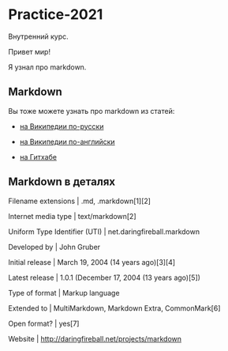 # Practice-2021
Внутренний курс.

Привет мир!

Я узнал про markdown.

 

## Markdown

Вы тоже можете узнать про markdown из статей:

* [на Википедии по-русски](https://ru.wikipedia.org/wiki/Markdown)

* [на Википедии по-английски](https://en.wikipedia.org/wiki/Markdown)

* [на Гитхабе](https://guides.github.com/features/mastering-markdown/)

 

## Markdown в деталях

Filename extensions | .md, .markdown[1][2]

Internet media type | text/markdown[2]

Uniform Type Identifier (UTI) | net.daringfireball.markdown

Developed by | John Gruber

Initial release | March 19, 2004 (14 years ago)[3][4]

Latest release | 1.0.1 (December 17, 2004 (13 years ago)[5])

Type of format | Markup language

Extended to | MultiMarkdown, Markdown Extra, CommonMark[6]

Open format? | yes[7]

Website | http://daringfireball.net/projects/markdown
